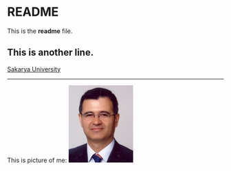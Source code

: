 # README

This is the **readme** file.

This is another line.
---

[Sakarya University](www.sakarya.edu.tr)

---

This is picture of me: ![Ahmet Özmen](ozmen11.jpg)
